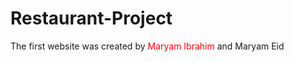 # Restaurant-Project

<p>The first website was created by <span style=color:red>Maryam Ibrahim </span>and Maryam Eid </p>
